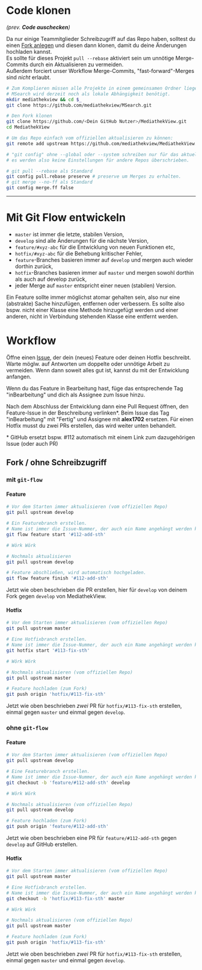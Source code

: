 # Code klonen
*(prev. **Code auschecken**)*

Da nur einige Teammitglieder Schreibzugriff auf das Repo haben, solltest du einen [Fork anlegen](https://github.com/mediathekview/MediathekView/fork) und diesen dann klonen, damit du deine Änderungen hochladen kannst.  
Es sollte für dieses Projekt `pull --rebase` aktiviert sein um unnötige Merge-Commits durch ein Aktualisieren zu vermeiden.  
Außerdem forciert unser Workflow Merge-Commits, "fast-forward"-Merges sind _nicht_ erlaubt.
```bash
# Zum Komplieren müssen alle Projekte in einem gemeinsamen Ordner liegen und
# MSearch wird derzeit noch als lokale Abhängigkeit benötigt.
mkdir mediathekview && cd $_
git clone https://github.com/mediathekview/MSearch.git

# Den Fork klonen
git clone https://github.com/<Dein GitHub Nutzer>/MediathekView.git
cd MediathekView

# Um das Repo einfach vom offiziellen aktualisieren zu können:
git remote add upstream https://github.com/mediathekview/MediathekView.git

# "git config" ohne --global oder --system schreiben nur für das aktuell Repo, 
# es werden also keine Einstellungen für andere Repos überschrieben.

# git pull --rebase als Standard
git config pull.rebase preserve # preserve um Merges zu erhalten.
# git merge --no-ff als Standard
git config merge.ff false
```
---
#  Mit Git Flow entwickeln
- `master` ist immer die letzte, stabilen Version,
- `develop` sind alle Änderungen für die nächste Version,
- `feature/#xyz-abc` für die Entwicklung von neuen Funktionen etc,
- `hotfix/#xyz-abc` für die Behebung kritischer Fehler,
- `feature`-Branches basieren immer auf `develop` und mergen auch wieder dorthin zurück,
- `hotfix`-Branches basieren immer auf `master` und mergen sowohl dorthin als auch auf develop zurück,
- jeder Merge auf `master` entspricht einer neuen (stabilen) Version.

Ein Feature sollte immer möglichst atomar gehalten sein, also nur eine (abstrakte) Sache hinzufügen, entfernen oder verbessern. Es sollte also bspw. nicht einer Klasse eine Methode hinzugefügt werden und einer anderen, nicht in Verbindung stehenden Klasse eine entfernt werden.

# Workflow

Öffne einen [Issue](https://github.com/mediathekview/MediathekView/issues/new), der dein (neues) Feature oder deinen Hotfix beschreibt. Warte möglw. auf Antworten um doppelte oder unnötige Arbeit zu vermeiden. Wenn dann soweit alles gut ist, kannst du mit der Entwicklung anfangen.

Wenn du das Feature in Bearbeitung hast, füge das entsprechende Tag "inBearbeitung" und dich als Assignee zum Issue hinzu.

Nach dem Abschluss der Entwicklung dann eine Pull Request öffnen, den Feature-Issue in der Beschreibung verlinken\*. Beim Issue das Tag "inBearbeitung" mit "Fertig" und Assignee mit **alex1702** ersetzen. Für einen Hotfix musst du zwei PRs erstellen, das wird weiter unten behandelt.

\* GitHub ersetzt bspw. #112 automatisch mit einem Link zum dazugehörigen Issue (oder auch PR)

## Fork / ohne Schreibzugriff
### mit `git-flow`
#### Feature
```bash
# Vor dem Starten immer aktualisieren (vom offiziellen Repo)
git pull upstream develop

# Ein Featurebranch erstellen.
# Name ist immer die Issue-Nummer, der auch ein Name angehängt werden kann
git flow feature start '#112-add-sth'

# Wörk Wörk

# Nochmals aktualisieren
git pull upstream develop

# Feature abschließen, wird automatisch hochgeladen.
git flow feature finish '#112-add-sth'
```
Jetzt wie oben beschrieben die PR erstellen, hier für `develop` von deinem Fork gegen `develop` von MediathekView.
#### Hotfix
```bash
# Vor dem Starten immer aktualisieren (vom offiziellen Repo)
git pull upstream master

# Eine Hotfixbranch erstellen.
# Name ist immer die Issue-Nummer, der auch ein Name angehängt werden kann
git hotfix start '#113-fix-sth'

# Wörk Wörk

# Nochmals aktualisieren (vom offiziellen Repo)
git pull upstream master

# Feature hochladen (zum Fork)
git push origin 'hotfix/#113-fix-sth'
```
Jetzt wie oben beschrieben _zwei_ PR für `hotfix/#113-fix-sth` erstellen, einmal gegen `master` und einmal gegen `develop`.
### ohne `git-flow`
#### Feature
```bash
# Vor dem Starten immer aktualisieren (vom offiziellen Repo)
git pull upstream develop

# Eine Featurebranch erstellen.
# Name ist immer die Issue-Nummer, der auch ein Name angehängt werden kann
git checkout -b 'feature/#112-add-sth' develop

# Wörk Wörk

# Nochmals aktualisieren (vom offiziellen Repo)
git pull upstream develop

# Feature hochladen (zum Fork)
git push origin 'feature/#112-add-sth'
```
Jetzt wie oben beschrieben eine PR für `feature/#112-add-sth` gegen `develop` auf GitHub erstellen.
#### Hotfix
```bash
# Vor dem Starten immer aktualisieren (vom offiziellen Repo)
git pull upstream master

# Eine Hotfixbranch erstellen.
# Name ist immer die Issue-Nummer, der auch ein Name angehängt werden kann
git checkout -b 'hotfix/#113-fix-sth' master

# Wörk Wörk

# Nochmals aktualisieren (vom offiziellen Repo)
git pull upstream master

# Feature hochladen (zum Fork)
git push origin 'hotfix/#113-fix-sth'
```
Jetzt wie oben beschrieben _zwei_ PR für `hotfix/#113-fix-sth` erstellen, einmal gegen `master` und einmal gegen `develop`.
